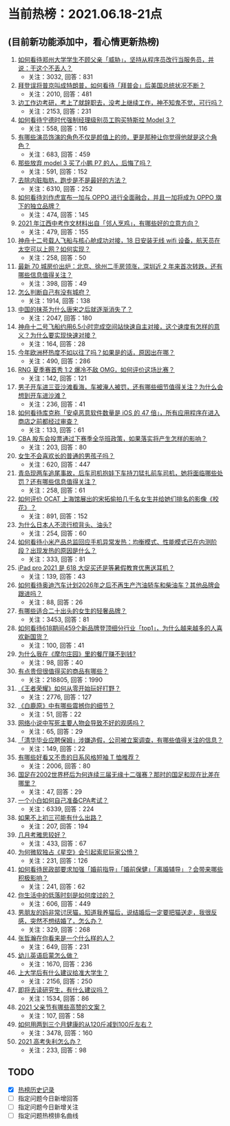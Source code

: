 # 当前热榜：2021.06.18-21点
## (目前新功能添加中，看心情更新热榜)
1. [如何看待郑州大学学生不顾父亲「威胁」，坚持从程序员改行当服务员，并说：干这个不丢人？](https://www.zhihu.com/question/465534726)
    * 关注：3032, 回答：831
2. [拜登误将普京叫成特朗普，如何看待「拜普会」后美国总统状况不断？](https://www.zhihu.com/question/465544690)
    * 关注：2010, 回答：481
3. [边工作边考研，考上了就辞职去，没考上继续工作，神不知鬼不觉，可行吗？](https://www.zhihu.com/question/324039053)
    * 关注：2153, 回答：231
4. [如何看待宁德时代强制经理级别员工购买特斯拉 Model 3？](https://www.zhihu.com/question/465498143)
    * 关注：558, 回答：116
5. [有哪些演员饰演的角色不仅是颜值上的帅，更是那种让你觉得他就是这个角色？](https://www.zhihu.com/question/464498742)
    * 关注：683, 回答：459
6. [那些放弃 model 3 买了小鹏 P7 的人，后悔了吗？](https://www.zhihu.com/question/465497314)
    * 关注：591, 回答：152
7. [去除内脏脂肪，跑步是不是最好的方法？](https://www.zhihu.com/question/427095682)
    * 关注：6310, 回答：252
8. [如何看待刘作虎宣布一加与 OPPO 进行全面融合，并且一加将成为 OPPO 旗下的独立品牌？](https://www.zhihu.com/question/465399919)
    * 关注：474, 回答：145
9. [2021 年江西中考作文材料出自「邻人烹鸡」，有哪些好的立意方向？](https://www.zhihu.com/question/465506330)
    * 关注：479, 回答：155
10. [神舟十二号载人飞船与核心舱成功对接，18 日安装无线 wifi 设备，航天员在太空可以上网？如何实现？](https://www.zhihu.com/question/465721875)
    * 关注：258, 回答：50
11. [最新 70 城房价出炉：北京、徐州二手房领涨，深圳近 2 年来首次转跌，还有哪些信息值得关注？](https://www.zhihu.com/question/465523037)
    * 关注：398, 回答：49
12. [怎么判断自己有没有城府？](https://www.zhihu.com/question/275606514)
    * 关注：1914, 回答：138
13. [中国的抹茶为什么唐宋之后就逐渐消失了？](https://www.zhihu.com/question/22132630)
    * 关注：2047, 回答：180
14. [神舟十二号飞船约用6.5小时完成空间站快速自主对接，这个速度有怎样的意义？为什么要实现快速对接？](https://www.zhihu.com/question/465622134)
    * 关注：164, 回答：28
15. [今年欧洲杯热度不如以往了吗？如果是的话，原因出在哪？](https://www.zhihu.com/question/464561713)
    * 关注：490, 回答：286
16. [RNG 夏季赛首秀 1:2 爆冷不敌 OMG，如何评价这场比赛？](https://www.zhihu.com/question/465769063)
    * 关注：142, 回答：121
17. [男子开车进三亚沙滩看海，车被淹人被罚，还有哪些细节值得关注？为什么会想到开车进沙滩？](https://www.zhihu.com/question/465091122)
    * 关注：236, 回答：41
18. [如何看待库克称「安卓恶意软件数量是 iOS 的 47 倍」，所有应用程序在进入商店之前都经过审查？](https://www.zhihu.com/question/465597634)
    * 关注：133, 回答：61
19. [CBA 股东会投票通过下赛季全华班政策，如果落实将产生怎样的影响？](https://www.zhihu.com/question/465741384)
    * 关注：203, 回答：80
20. [女生不会喜欢长的普通的男孩子吗？](https://www.zhihu.com/question/463537285)
    * 关注：620, 回答：447
21. [青岛现两车追尾事故，后车司机抱娃下车持刀猛扎前车司机，她将面临哪些处罚？还有哪些信息值得关注？](https://www.zhihu.com/question/465539331)
    * 关注：258, 回答：61
22. [如何评价 OCAT 上海馆展出的宋拓偷拍几千名女生并给她们排名的影像《校花》？](https://www.zhihu.com/question/464804506)
    * 关注：891, 回答：152
23. [为什么日本人不流行梳背头、油头?](https://www.zhihu.com/question/335817516)
    * 关注：254, 回答：60
24. [如何看待小米产品总监回应手机异常发热：均衡模式、性能模式已在内测阶段？出现发热的原因是什么？](https://www.zhihu.com/question/465703667)
    * 关注：333, 回答：81
25. [iPad pro 2021 是 618 大促买还是等暑假教育优惠送耳机？](https://www.zhihu.com/question/455896469)
    * 关注：139, 回答：43
26. [如何看待奥迪汽车计划2026年之后不再生产汽油轿车和柴油车？其他品牌会跟进吗？](https://www.zhihu.com/question/465729299)
    * 关注：88, 回答：26
27. [有哪些适合二十出头的女生的轻奢品牌？](https://www.zhihu.com/question/50108354)
    * 关注：3453, 回答：81
28. [如何看待618期间459个新品牌登顶细分行业「top1」，为什么越来越多的人喜欢新国货？](https://www.zhihu.com/question/465576651)
    * 关注：100, 回答：41
29. [为什么我在《摩尔庄园》里的餐厅赚不到钱?](https://www.zhihu.com/question/464607513)
    * 关注：98, 回答：40
30. [有点贵但很值得买的商品有哪些？](https://www.zhihu.com/question/23136740)
    * 关注：218805, 回答：1990
31. [《王者荣耀》如何从零开始玩好打野？](https://www.zhihu.com/question/311865436)
    * 关注：2776, 回答：127
32. [《白鹿原》中有哪些震撼你的细节？](https://www.zhihu.com/question/414015136)
    * 关注：51, 回答：22
33. [网络小说中写死主要人物会导致不好的观感吗？](https://www.zhihu.com/question/465385434)
    * 关注：65, 回答：29
34. [「清华毕业应聘保姆」涉嫌造假，公司被立案调查，有哪些值得关注的信息？](https://www.zhihu.com/question/465302863)
    * 关注：149, 回答：22
35. [有哪些好看又不贵的日系风格短袖 T 恤推荐？](https://www.zhihu.com/question/267880033)
    * 关注：2006, 回答：80
36. [国足在2002世界杯后为何连续三届无缘十二强赛？那时的国足和现在比差在哪里？](https://www.zhihu.com/question/465257051)
    * 关注：47, 回答：29
37. [一个小白如何自己准备CPA考试？](https://www.zhihu.com/question/312410367)
    * 关注：6339, 回答：224
38. [如果不上初三可能有什么出路？](https://www.zhihu.com/question/464755406)
    * 关注：207, 回答：194
39. [几月考雅思较好？](https://www.zhihu.com/question/343303053)
    * 关注：433, 回答：67
40. [为何微软独占《星空》会引起索尼玩家公愤？](https://www.zhihu.com/question/465627137)
    * 关注：231, 回答：126
41. [如何看待民政部要求加强「婚前指导」「婚前保健」「离婚辅导」？会带来哪些积极影响？](https://www.zhihu.com/question/465732350)
    * 关注：241, 回答：62
42. [你生活中的低落时刻是如何度过的？](https://www.zhihu.com/question/463532570)
    * 关注：606, 回答：449
43. [男朋友的妈非常讨厌猫，知道我养猫后，说结婚后一定要把猫送走，我很反感，突然不想结婚了，怎么办？](https://www.zhihu.com/question/458232041)
    * 关注：329, 回答：268
44. [张哲瀚在你看来是一个什么样的人？](https://www.zhihu.com/question/452636694)
    * 关注：649, 回答：231
45. [幼儿英语启蒙怎么做？](https://www.zhihu.com/question/284647318)
    * 关注：1670, 回答：236
46. [上大学后有什么建议给准大学生？](https://www.zhihu.com/question/49396543)
    * 关注：2156, 回答：250
47. [即将去读研究生，有什么建议吗？](https://www.zhihu.com/question/455377407)
    * 关注：1534, 回答：86
48. [2021 父亲节有哪些高赞的文案？](https://www.zhihu.com/question/465116511)
    * 关注：107, 回答：58
49. [如何用两到三个月健康的从120斤减到100斤左右？](https://www.zhihu.com/question/37300935)
    * 关注：3478, 回答：160
50. [2021 高考失利怎么办？](https://www.zhihu.com/question/463989277)
    * 关注：233, 回答：98
## TODO
* [x] [热榜历史记录](hot_history/AllHot.md)
* [ ] 指定问题今日新增回答
* [ ] 指定问题今日新增关注
* [ ] 指定问题热榜排名曲线
